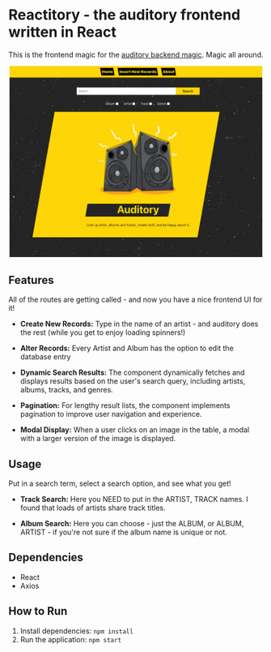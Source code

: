 # Reactitory - the auditory frontend written in React

This is the frontend magic for the [auditory backend magic](https://github.com/jmchor/auditory). Magic all around.

<p align="center">
<img src="public/reactitory.png" alt="the auditory fron page" width="500px"/>
</p>

## Features

All of the routes are getting called - and now you have a nice frontend UI for it!

- **Create New Records:** Type in the name of an artist - and auditory does the rest (while you get to enjoy loading spinners!)

- **Alter Records:** Every Artist and Album has the option to edit the database entry

- **Dynamic Search Results:** The component dynamically fetches and displays results based on the user's search query, including artists, albums, tracks, and genres.

- **Pagination:** For lengthy result lists, the component implements pagination to improve user navigation and experience.

- **Modal Display:** When a user clicks on an image in the table, a modal with a larger version of the image is displayed.

## Usage

Put in a search term, select a search option, and see what you get!

- **Track Search:** Here you NEED to put in the ARTIST, TRACK names. I found that loads of artists share track titles.

- **Album Search:** Here you can choose - just the ALBUM, or ALBUM, ARTIST - if you're not sure if the album name is unique or not.

## Dependencies

- React
- Axios

## How to Run

1. Install dependencies: `npm install`
2. Run the application: `npm start`
